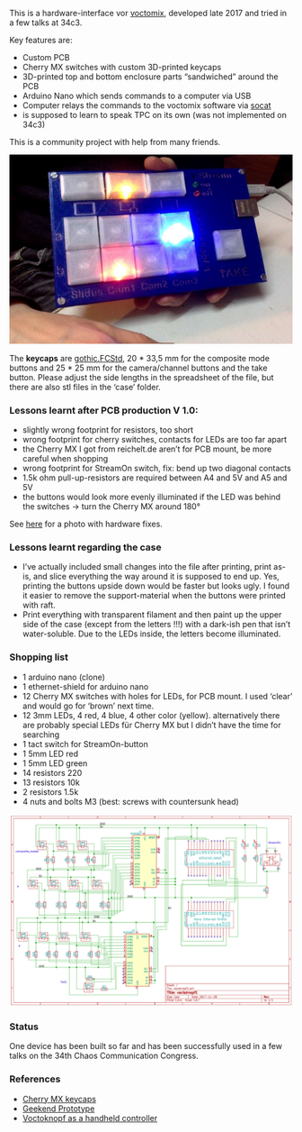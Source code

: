 This is a hardware-interface vor [voctomix](https://github.com/voc/voctomix/tree/master/voctocore), developed late 2017 and tried in a few talks at 34c3.

Key features are:

* Custom PCB
* Cherry MX switches with custom 3D-printed keycaps
* 3D-printed top and bottom enclosure parts “sandwiched” around the PCB
* Arduino Nano which sends commands to a computer via USB
* Computer relays the commands to the voctomix software via [socat](https://linux.die.net/man/1/socat)
* is supposed to learn to speak TPC on its own (was not implemented on 34c3)

This is a community project with help from many friends.

![graphics/Foto-am-21.12.17.jpg](graphics/Foto-am-21.12.17.jpg)

The **keycaps** are [gothic.FCStd](https://github.com/benjaminwand/Cherry-MX-keycaps/tree/master/with%20LED), 20 * 33,5 mm for the composite mode buttons and 25 * 25 mm for the camera/channel buttons and the take button. Please adjust the side lengths in the spreadsheet of the file, but there are also stl files in the ‘case’ folder.

### Lessons learnt after PCB production V 1.0: 
* slightly wrong footprint for resistors, too short
* wrong footprint for cherry switches, contacts for LEDs are too far apart
* the Cherry MX I got from reichelt.de aren’t for PCB mount, be more careful when shopping
* wrong footprint for StreamOn switch, fix: bend up two diagonal contacts
* 1.5k ohm pull-up-resistors are required between A4 and 5V and A5 and 5V
* the buttons would look more evenly illuminated if the LED was behind the switches -> turn the Cherry MX around 180°

See [here](graphics/bugfixes.jpg) for a photo with hardware fixes.

### Lessons learnt regarding the case
* I’ve actually included small changes into the file after printing, print as-is, and slice everything the way around it is supposed to end up. Yes, printing the buttons upside down would be faster but looks ugly. I found it easier to remove the support-material when the buttons were printed with raft.
* Print everything with transparent filament and then paint up the upper side of the case (except from the letters !!!) with a dark-ish pen that isn’t water-soluble. Due to the LEDs inside, the letters become illuminated.

### Shopping list
* 1 arduino nano (clone)
* 1 ethernet-shield for arduino nano
* 12 Cherry MX switches with holes for LEDs, for PCB mount. I used ‘clear’ and would go for ‘brown’ next time.
* 12 3mm LEDs, 4 red, 4 blue, 4 other color (yellow). alternatively there are probably special LEDs für Cherry MX but I didn’t have the time for searching
* 1 tact switch for StreamOn-button 
* 1 5mm LED red
* 1 5mm LED green
* 14 resistors 220
* 13 resistors 10k
* 2 resistors 1.5k
* 4 nuts and bolts M3 (best: screws with countersunk head)

![graphics/Schaltplan.png](graphics/Schaltplan.png)

### Status
One device has been built so far and has been successfully used in a few talks on the 34th Chaos Communication Congress.

### References
* [Cherry MX keycaps](https://github.com/benjaminwand/Cherry-MX-keycaps)
* [Geekend Prototype](https://github.com/benjaminwand/voctoknopf-Geekend-prototype)
* [Voctoknopf as a handheld controller](https://github.com/benjaminwand/voctoplay)